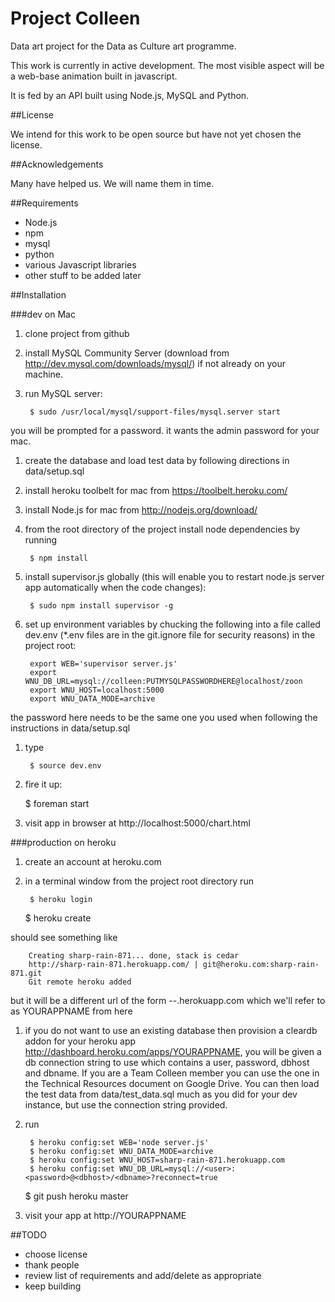 # Project Colleen


Data art project for the Data as Culture art programme.

This work is currently in active development. The most visible aspect will be a web-base animation built in javascript.

It is fed by an API built using Node.js, MySQL and Python.

##License

We intend for this work to be open source but have not yet chosen the license.

##Acknowledgements


Many have helped us. We will name them in time.

##Requirements

* Node.js
* npm
* mysql
* python
* various Javascript libraries
* other stuff to be added later

##Installation 

###dev on Mac
1. clone project from github

1. install MySQL Community Server (download from http://dev.mysql.com/downloads/mysql/) if not already on your machine.

1. run MySQL server:

        $ sudo /usr/local/mysql/support-files/mysql.server start

you will be prompted for a password. it wants the admin password for your mac.

1. create the database and load test data by following directions in data/setup.sql

1. install heroku toolbelt for mac from https://toolbelt.heroku.com/

1. install Node.js for mac from http://nodejs.org/download/

1. from the root directory of the project install node dependencies by running

        $ npm install

1. install supervisor.js globally (this will enable you to restart node.js server app automatically when the code changes):

        $ sudo npm install supervisor -g

1. set up environment variables by chucking the following into a file called dev.env (*.env files are in the git.ignore file for security reasons) in the project root:

        export WEB='supervisor server.js'
        export WNU_DB_URL=mysql://colleen:PUTMYSQLPASSWORDHERE@localhost/zoon
        export WNU_HOST=localhost:5000
        export WNU_DATA_MODE=archive       

the password here needs to be the same one you used when following the instructions in data/setup.sql

1. type 

        $ source dev.env

1. fire it up:

   	$ foreman start

1. visit app in browser at http://localhost:5000/chart.html

###production on heroku
1. create an account at heroku.com
1. in a terminal window from the project root directory run

        $ heroku login
	$ heroku create

should see something like

        Creating sharp-rain-871... done, stack is cedar
        http://sharp-rain-871.herokuapp.com/ | git@heroku.com:sharp-rain-871.git
        Git remote heroku added			

but it will be a different url of the form <word1>-<word2>-<number>.herokuapp.com which we'll refer to as YOURAPPNAME from here

1. if you do not want to use an existing database then provision a cleardb addon for your heroku app http://dashboard.heroku.com/apps/YOURAPPNAME, you will be given a db connection string to use which contains a user, password, dbhost and dbname. If you are a Team Colleen member you can use the one in the Technical Resources document on Google Drive. You can then load the test data from data/test_data.sql much as you did for your dev instance, but use the connection string provided.

1. run 

        $ heroku config:set WEB='node server.js'
        $ heroku config:set WNU_DATA_MODE=archive
        $ heroku config:set WNU_HOST=sharp-rain-871.herokuapp.com 
        $ heroku config:set WNU_DB_URL=mysql://<user>:<password>@<dbhost>/<dbname>?reconnect=true
	$ git push heroku master

1. visit your app at http://YOURAPPNAME


##TODO
* choose license
* thank people
* review list of requirements and add/delete as appropriate
* keep building